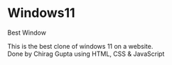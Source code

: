 # Windows11

Best Window

This is the best clone of windows 11 on a website.\
Done by Chirag Gupta using HTML, CSS & JavaScript


